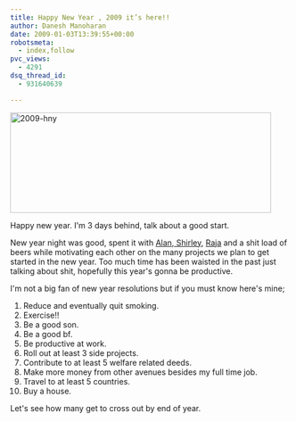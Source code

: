 ```yaml
---
title: Happy New Year , 2009 it’s here!!
author: Danesh Manoharan
date: 2009-01-03T13:39:55+00:00
robotsmeta:
  - index,follow
pvc_views:
  - 4291
dsq_thread_id:
  - 931640639

---
```

<img loading="lazy" class="alignnone size-full wp-image-1103" title="2009-hny" src="/wp-content/uploads/2009/01/2009-hny.png" alt="2009-hny" width="468" height="180" />

Happy new year. I'm 3 days behind, talk about a good start.

New year night was good, spent it with [Alan, Shirley][1], [Raja][2] and a shit load of beers while motivating each other on the many projects we plan to get started in the new year. Too much time has been waisted in the past just talking about shit, hopefully this year's gonna be productive.

I'm not a big fan of new year resolutions but if you must know here's mine;

1. Reduce and eventually quit smoking.  
2. Exercise!!  
3. Be a good son.  
4. Be a good bf.  
5. Be productive at work.  
6. Roll out at least 3 side projects.  
7. Contribute to at least 5 welfare related deeds.  
8. Make more money from other avenues besides my full time job.  
9. Travel to at least 5 countries.  
10. Buy a house.

Let's see how many get to cross out by end of year.

 [1]: http://alanbernard.com
 [2]: http://rajaseelan.com